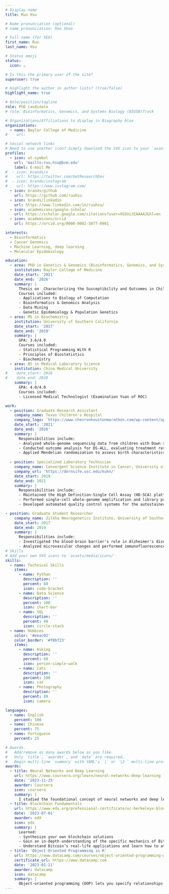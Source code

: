 ```yaml
---
# Display name
title: Ruu Hsu

# Name pronunciation (optional)
# name_pronunciation: Roo Shoo

# Full name (for SEO)
first_name: Ruu
last_name: Hsu

# Status emoji
status:
  icon: ☕️

# Is this the primary user of the site?
superuser: true

# Highlight the author in author lists? (true/false)
highlight_name: true

# Role/position/tagline
role: PhD candidate 
# role: Bioinformatics, Genomics, and Systems Biology (BIGSB)Track

# Organizations/Affiliations to display in Biography blox
organizations:
  - name: Baylor College of Medicine
#    url: 

# Social network links
# Need to use another icon? Simply download the SVG icon to your `assets/media/icons/` folder.
profiles:
  - icon: at-symbol
    url: 'mailto:ruu.hsu@bcm.edu'
    label: E-mail Me
#  - icon: brands/x
#    url: https://twitter.com/GetResearchDev
#  - icon: brands/instagram
#    url: https://www.instagram.com/
  - icon: brands/github
    url: https://github.com/ruuhsu
  - icon: brands/linkedin
    url: https://www.linkedin.com/in/ruuhsu/
  - icon: academicons/google-scholar
    url: https://scholar.google.com/citations?user=XG5Ui3IAAAAJ&hl=en
  - icon: academicons/orcid
    url: https://orcid.org/0000-0002-5077-0981

interests:
  - Bioinformatics
  - Cancer Genomics
  - Machine Learning, deep learning
  - Molecular Epidemiology

education:
  - area: PhD in Genetics & Genomics (Bioinformatics, Genomics, and Systems Biology Track)
    institution: Baylor College of Medicine
    date_start: '2021'
    date_end: '2026'
    summary: |
      Thesis on _Characterizing the Susceptibility and Outcomes in Children with Down Syndrome-Associated Acute Lymphoblastic Leukemia._ Supervised by [Prof Philip Lupo].
      Courses included:
      - Applications to Biology of Computation
      - Bioinformatics & Genomics Analysis
      - Data Mining
      - Genetic Epidemiology & Population Genetics
  - area: MS in Biochemistry
    institution: University of Southern California
    date_start: '2017'
    date_end: '2019'
    summary: |
      GPA: 3.6/4.0
      Courses included:
      - Statistical Programming With R
      - Principles of Biostatistics
      - Biochemistry
  - area: BS in Medical Laboratory Science
    institution: China Medical University
#    date_start: 2016
#    date_end: 2020
    summary: |
      GPA: 4.0/4.0
      Courses included:
      - Licensed Medical Technologist (Examination Yuan of ROC)

work:
  - position: Graduate Research Assistant
    company_name: Texas Children's Hospital
    company_logo: 'https://www.chevronhoustonmarathon.com/wp-content/uploads/2018/11/TCH-Pref_Vert_Lockup_4c-e1591386544676.jpg'
    date_start: '2021'
    date_end: '2026'
    summary: |
      Responsibilities include:
      - Analyzed whole-genome sequencing data from children with Down syndrome (DS) who developed acute lymphoblastic leukemia (ALL) and compared them with DS controls to assess the impact of single nucleotide variants (SNVs) and structural variants (SVs) on ALL susceptibility and subtypes.
      - Conducted outcome analysis for DS-ALL, evaluating treatment response, infectious toxicity, and survival based on demographic, clinical, and genomic factors.
      - Applied Mendelian randomization to assess birth characteristics' influence (e.g., birth weight) on ALL risk in DS children.
        
  - position: Specialized Laboratory Technician
    company_name: Convergent Science Institute in Cancer, University of Southern California
    company_url: 'https://dornsife.usc.edu/kuhn/'
    date_start: 2019
    date_end: 2021
    summary: |
      Responsibilities include:
      - Maintained the High Definition-Single Cell Assay (HD-SCA) platform, processing human blood samples to analyze circulating tumor cells (CTCs) across cancer types.
      - Performed single-cell whole-genome amplification and library preparation for copy number variation and targeted sequencing.
      - Developed automated quality control systems for the autostainer using Python and SQL.

- position: Graduate Student Researcher
    company_name: Zilkha Neurogenetics Institute, University of Southern California
    date_start: 2017
    date_end: 2019
    summary: |
      Responsibilities include:
      - Investigated the blood-brain barrier's role in Alzheimer's disease by developing immunohistochemistry protocols and automated biomarker analysis.
      - Analyzed microvascular changes and performed immunofluorescence staining on brain samples from mouse models.
# Skills
# Add your own SVG icons to `assets/media/icons/`
skills:
  - name: Technical Skills
    items:
      - name: Python
        description: ''
        percent: 80
        icon: code-bracket
      - name: Data Science
        description: ''
        percent: 100
        icon: chart-bar
      - name: SQL
        description: ''
        percent: 40
        icon: circle-stack
  - name: Hobbies
    color: '#eeac02'
    color_border: '#f0bf23'
    items:
      - name: Hiking
        description: ''
        percent: 60
        icon: person-simple-walk
      - name: Cats
        description: ''
        percent: 100
        icon: cat
      - name: Photography
        description: ''
        percent: 80
        icon: camera

languages:
  - name: English
    percent: 100
  - name: Chinese
    percent: 75
  - name: Portuguese
    percent: 25

# Awards.
#   Add/remove as many awards below as you like.
#   Only `title`, `awarder`, and `date` are required.
#   Begin multi-line `summary` with YAML's `|` or `|2-` multi-line prefix and indent 2 spaces below.
awards:
  - title: Neural Networks and Deep Learning
    url: https://www.coursera.org/learn/neural-networks-deep-learning
    date: '2023-11-25'
    awarder: Coursera
    icon: coursera
    summary: |
      I studied the foundational concept of neural networks and deep learning. By the end, I was familiar with the significant technological trends driving the rise of deep learning; build, train, and apply fully connected deep neural networks; implement efficient (vectorized) neural networks; identify key parameters in a neural network’s architecture; and apply deep learning to your own applications.
  - title: Blockchain Fundamentals
    url: https://www.edx.org/professional-certificate/uc-berkeleyx-blockchain-fundamentals
    date: '2023-07-01'
    awarder: edX
    icon: edx
    summary: |
      Learned:
      - Synthesize your own blockchain solutions
      - Gain an in-depth understanding of the specific mechanics of Bitcoin
      - Understand Bitcoin’s real-life applications and learn how to attack and destroy Bitcoin, Ethereum, smart contracts and Dapps, and alternatives to Bitcoin’s Proof-of-Work consensus algorithm
  - title: 'Object-Oriented Programming in R'
    url: https://www.datacamp.com/courses/object-oriented-programming-with-s3-and-r6-in-r
    certificate_url: https://www.datacamp.com
    date: '2023-01-21'
    awarder: datacamp
    icon: datacamp
    summary: |
      Object-oriented programming (OOP) lets you specify relationships between functions and the objects that they can act on, helping you manage complexity in your code. This is an intermediate level course, providing an introduction to OOP, using the S3 and R6 systems. S3 is a great day-to-day R programming tool that simplifies some of the functions that you write. R6 is especially useful for industry-specific analyses, working with web APIs, and building GUIs.
---
```

